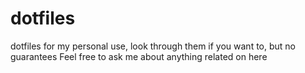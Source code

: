 # dotfiles
dotfiles for my personal use, look through them if you want to, but no guarantees
Feel free to ask me about anything related on here
